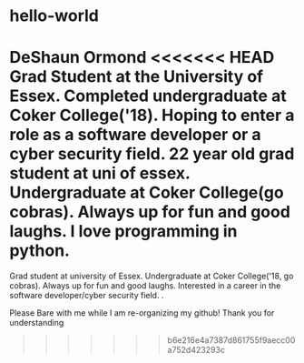 # hello-world
DeShaun Ormond
<<<<<<< HEAD
Grad Student at the University of Essex. Completed undergraduate at Coker College('18). 
Hoping to enter a role as a software developer or a cyber security field. 
22 year old grad student at uni of essex. Undergraduate at Coker College(go cobras). 
Always up for fun and good laughs. I love programming in python. 
=======
Grad student at university of Essex. Undergraduate at Coker College('18, go cobras). 
Always up for fun and good laughs. Interested in a career in the software developer/cyber security field. . 

Please Bare with me while I am re-organizing my github! Thank you for understanding
>>>>>>> b6e216e4a7387d861755f9aecc00a752d423293c

